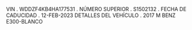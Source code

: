 VIN
.
WDDZF4KB4HA177531
.
NÚMERO SUPERIOR 
.
S1502132
.
FECHA DE CADUCIDAD
.
12-FEB-2023 DETALLES DEL VEHÍCULO 
.
2017 M BENZ E300-BLANCO 
